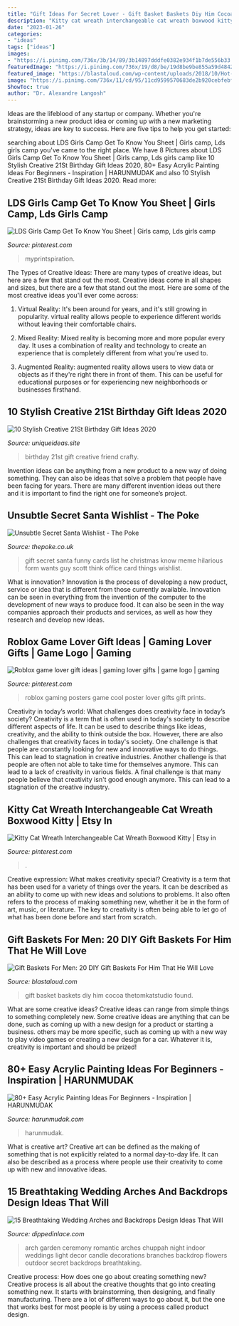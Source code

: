 ```yaml
---
title: "Gift Ideas For Secret Lover - Gift Basket Baskets Diy Him Cocoa Thetomkatstudio Found"
description: "Kitty cat wreath interchangeable cat wreath boxwood kitty"
date: "2023-01-26"
categories:
- "ideas"
tags: ["ideas"]
images:
- "https://i.pinimg.com/736x/3b/14/89/3b14897dddfe0382e934f1b7de556b33.jpg"
featuredImage: "https://i.pinimg.com/736x/19/d8/be/19d8be9be855a59d484221163f24bfbc.jpg"
featured_image: "https://blastaloud.com/wp-content/uploads/2018/10/Hot-Cocoa-Gift-Basket.jpg"
image: "https://i.pinimg.com/736x/11/cd/95/11cd9599570683de2b920cebfebf52fe.jpg"
ShowToc: true
author: "Dr. Alexandre Langosh"
---
```



Ideas are the lifeblood of any startup or company. Whether you're brainstorming a new product idea or coming up with a new marketing strategy, ideas are key to success. Here are five tips to help you get started: 

	

		
searching about LDS Girls Camp Get To Know You Sheet | Girls camp, Lds girls camp you've came to the right place. We have 8 Pictures about LDS Girls Camp Get To Know You Sheet | Girls camp, Lds girls camp like 10 Stylish Creative 21St Birthday Gift Ideas 2020, 80+ Easy Acrylic Painting Ideas For Beginners - Inspiration | HARUNMUDAK and also 10 Stylish Creative 21St Birthday Gift Ideas 2020. Read more:
		
    
## LDS Girls Camp Get To Know You Sheet | Girls Camp, Lds Girls Camp

<img loading=lazy src="https://i.pinimg.com/736x/19/d8/be/19d8be9be855a59d484221163f24bfbc.jpg" onerror="this.onerror=null;this.src='https://tse2.mm.bing.net/th?id=OIP.lvLjtAAC9aLQrFqlTxTsSQHaLG&amp;pid=15.1';" alt="LDS Girls Camp Get To Know You Sheet | Girls camp, Lds girls camp">

_Source: pinterest.com_

>myprintspiration. 

	

The Types of Creative Ideas: There are many types of creative ideas, but here are a few that stand out the most.
Creative ideas come in all shapes and sizes, but there are a few that stand out the most. Here are some of the most creative ideas you'll ever come across:
1. Virtual Reality: It's been around for years, and it's still growing in popularity. virtual reality allows people to experience different worlds without leaving their comfortable chairs.

2. Mixed Reality: Mixed reality is becoming more and more popular every day. It uses a combination of reality and technology to create an experience that is completely different from what you're used to.

3. Augmented Reality: augmented reality allows users to view data or objects as if they're right there in front of them. This can be useful for educational purposes or for experiencing new neighborhoods or businesses firsthand.


    
## 10 Stylish Creative 21St Birthday Gift Ideas 2020

<img loading=lazy src="https://www.uniqueideas.site/wp-content/uploads/21st-birthday-present-for-my-best-friend-crafty-pinterest-2-800x800.jpg" onerror="this.onerror=null;this.src='https://tse1.mm.bing.net/th?id=OIP.PGLZE_QcXFa1JuxHQEWkuwHaHa&amp;pid=15.1';" alt="10 Stylish Creative 21St Birthday Gift Ideas 2020">

_Source: uniqueideas.site_

>birthday 21st gift creative friend crafty. 

	

Invention ideas can be anything from a new product to a new way of doing something. They can also be ideas that solve a problem that people have been facing for years. There are many different invention ideas out there and it is important to find the right one for someone’s project.

    
## Unsubtle Secret Santa Wishlist - The Poke

<img loading=lazy src="https://www.thepoke.co.uk/wp-content/uploads/2014/12/AD1kw5U.jpg" onerror="this.onerror=null;this.src='https://tse3.mm.bing.net/th?id=OIP.GQSCfuwYw5qJzN3R9f5Y0QHaK9&amp;pid=15.1';" alt="Unsubtle Secret Santa Wishlist - The Poke">

_Source: thepoke.co.uk_

>gift secret santa funny cards list he christmas know meme hilarious form wants guy scott think office card things wishlist. 

	

What is innovation?
Innovation is the process of developing a new product, service or idea that is different from those currently available. Innovation can be seen in everything from the invention of the computer to the development of new ways to produce food. It can also be seen in the way companies approach their products and services, as well as how they research and develop new ideas.

    
## Roblox Game Lover Gift Ideas | Gaming Lover Gifts | Game Logo | Gaming

<img loading=lazy src="https://i.pinimg.com/736x/3b/14/89/3b14897dddfe0382e934f1b7de556b33.jpg" onerror="this.onerror=null;this.src='https://tse1.mm.bing.net/th?id=OIP.Ujwm9luVdpAMtb5pAv2UhQAAAA&amp;pid=15.1';" alt="Roblox game lover gift ideas | gaming lover gifts | game logo | gaming">

_Source: pinterest.com_

>roblox gaming posters game cool poster lover gifts gift prints. 

	

Creativity in today’s world: What challenges does creativity face in today’s society?
Creativity is a term that is often used in today's society to describe different aspects of life. It can be used to describe things like ideas, creativity, and the ability to think outside the box. However, there are also challenges that creativity faces in today's society. One challenge is that people are constantly looking for new and innovative ways to do things. This can lead to stagnation in creative industries. Another challenge is that people are often not able to take time for themselves anymore. This can lead to a lack of creativity in various fields. A final challenge is that many people believe that creativity isn't good enough anymore. This can lead to a stagnation of the creative industry.

    
## Kitty Cat Wreath Interchangeable Cat Wreath Boxwood Kitty | Etsy In

<img loading=lazy src="https://i.pinimg.com/736x/11/cd/95/11cd9599570683de2b920cebfebf52fe.jpg" onerror="this.onerror=null;this.src='https://tse4.mm.bing.net/th?id=OIP.N2QyYwJ_CHnWOYzz9hPKRQHaJ3&amp;pid=15.1';" alt="Kitty Cat Wreath Interchangeable Cat Wreath Boxwood Kitty | Etsy in">

_Source: pinterest.com_

>. 

	

Creative expression: What makes creativity special?
Creativity is a term that has been used for a variety of things over the years. It can be described as an ability to come up with new ideas and solutions to problems. It also often refers to the process of making something new, whether it be in the form of art, music, or literature. The key to creativity is often being able to let go of what has been done before and start from scratch.

    
## Gift Baskets For Men: 20 DIY Gift Baskets For Him That He Will Love

<img loading=lazy src="https://blastaloud.com/wp-content/uploads/2018/10/Hot-Cocoa-Gift-Basket.jpg" onerror="this.onerror=null;this.src='https://tse1.mm.bing.net/th?id=OIP.VIQMs2nXc2VWfya8QEj05gHaLI&amp;pid=15.1';" alt="Gift Baskets For Men: 20 DIY Gift Baskets For Him That He Will Love">

_Source: blastaloud.com_

>gift basket baskets diy him cocoa thetomkatstudio found. 

	

What are some creative ideas?
Creative ideas can range from simple things to something completely new. Some creative ideas are anything that can be done, such as coming up with a new design for a product or starting a business. others may be more specific, such as coming up with a new way to play video games or creating a new design for a car. Whatever it is, creativity is important and should be prized!

    
## 80+ Easy Acrylic Painting Ideas For Beginners - Inspiration | HARUNMUDAK

<img loading=lazy src="https://harunmudak.com/wp-content/uploads/2020/04/easy-acrylic-painting-ideas-simple-4.jpg" onerror="this.onerror=null;this.src='https://tse1.mm.bing.net/th?id=OIP.8HKJyVdy_er4LgAAXIofiwHaJ4&amp;pid=15.1';" alt="80+ Easy Acrylic Painting Ideas For Beginners - Inspiration | HARUNMUDAK">

_Source: harunmudak.com_

>harunmudak. 

	

What is creative art?
Creative art can be defined as the making of something that is not explicitly related to a normal day-to-day life. It can also be described as a process where people use their creativity to come up with new and innovative ideas.

    
## 15 Breathtaking Wedding Arches And Backdrops Design Ideas That Will

<img loading=lazy src="http://dippedinlace.com/wp-content/uploads/2015/03/15-Breathtaking-Wedding-Arches-Backdrops-Design-Ideas-That-Will-Leave-You-Breathless.jpg" onerror="this.onerror=null;this.src='https://tse2.mm.bing.net/th?id=OIP.Vjj_-OwLrrNSpc9F3GXs7wHaLH&amp;pid=15.1';" alt="15 Breathtaking Wedding Arches and Backdrops Design Ideas That Will">

_Source: dippedinlace.com_

>arch garden ceremony romantic arches chuppah night indoor weddings light decor candle decorations branches backdrop flowers outdoor secret backdrops breathtaking. 

	

Creative process: How does one go about creating something new?
Creative process is all about the creative thoughts that go into creating something new. It starts with brainstorming, then designing, and finally manufacturing. There are a lot of different ways to go about it, but the one that works best for most people is by using a process called product design.

